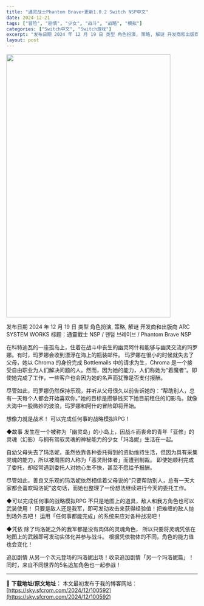 ```yaml
---
title: "通灵战士Phantom Brave+更新1.0.2 Switch NSP中文"
date: 2024-12-21
tags: ["冒险", "剧情", "少女", "战斗", "战略", "模拟"]
categories: ["Switch中文", "Switch游戏"]
excerpt: "发布日期 2024 年 12 月 19 日 类型 角色扮演, 策略, 解谜 开发商和出版商 ARC SYSTEM WORKS 标题：通靈戰士 NSP / 팬텀 브레이브 / Phantom Brave NSP 在科特迪瓦的一座孤岛上，住着在战斗中丧生的幽灵阿什和能够与幽灵交流的玛罗娜。有时，玛罗娜会&hellip;"
layout: post
---
```


<img class="aligncenter size-full wp-image-100593" src="https://sky.sfcrom.com/wp-content/uploads/2024/12/2024122111455298.webp" alt="" width="432" height="692" />

发布日期 2024 年 12 月 19 日
类型 角色扮演, 策略, 解谜
开发商和出版商 ARC SYSTEM WORKS
标题：通靈戰士 NSP / 팬텀 브레이브 / Phantom Brave NSP

在科特迪瓦的一座孤岛上，住着在战斗中丧生的幽灵阿什和能够与幽灵交流的玛罗娜。有时，玛罗娜会收到漂浮在海上的瓶装邮件。
玛罗娜在很小的时候就失去了父母，她以 Chroma 的身份完成 Bottlemails 中的请求为生，Chroma 是一个接受自由职业为人们解决问题的人。然而，因为她的能力，人们称她为“着魔者”。即使她完成了工作，一些客户也会因为她的名声而犹豫是否支付报酬。

尽管如此，玛罗娜仍然保持乐观，并听从父母很久以前告诉她的：“帮助别人，总有一天每个人都会开始喜欢你。”她的目标是攒够钱买下她目前租住的幻影岛。就像大海中一股微妙的波浪，玛罗娜和阿什的冒险即将开始。

想像力就是战术！
可以完成任何事的战略模拟RPG！

◆故事
发生在一个被称为「幽灵岛」的小岛上，因战斗而丧命的青年「亚修」的灵魂（幻影）与拥有驾驭灵魂的神秘能力的少女「玛洛妮」生活在一起。

自幼父母失去了玛洛妮，虽然依靠各种委托得到的资助维持生活，但因为具有采集灵魂的能力，所以被周围的人称为「恶灵附体者」而遭到制裁。
即使她顺利完成了委托，却经常遇到委托人对她心生不快，甚至不愿给予报酬。

尽管如此，善良又乐观的玛洛妮依然相信着父母说的“只要帮助别人，总有一天大家都会喜欢玛洛妮”这句话，而她也整理了一份想法继续进行今天的委托工作。

◆可以完成任何事的战略模拟RPG
不只是地图上的道具，敌人和我方角色也可以武装使用！
只要是敌人还是我军，即可发动攻击来获得经验值！把难缠的敌人抛到场外去吧！
运用「任何事都能完成」的系统来应对各种战况吧！

◆凭依
除了玛洛妮之外的我军都是没有肉体的灵魂角色，
所以只要将灵魂凭依在地图上的武器即可发动实体化并参与战斗。
根据凭依物体的不同，角色的能力值也会变化！

追加剧情
从另一个次元登场的玛洛妮出场！收录追加剧情「另一个玛洛妮篇」！
同时，来自不同世界的5名追加角色也一起参战！

---
📖 **下载地址/原文地址：** 本文最初发布于我的博客网站：[https://sky.sfcrom.com/2024/12/100592](https://sky.sfcrom.com/2024/12/100592)
